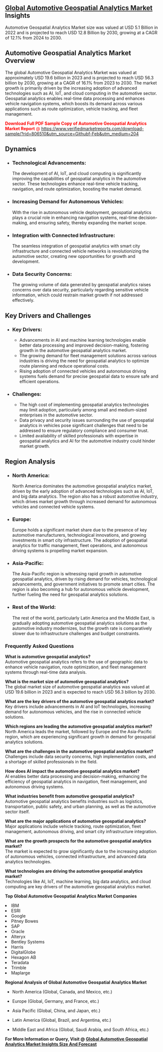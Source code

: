 <h2><a href="https://www.verifiedmarketreports.com/download-sample/?rid=806510&amp;utm_source=Githubf&amp;utm_medium=204" target="_blank">Global Automotive Geospatial Analytics Market</a> Insights</h2><p>Automotive Geospatial Analytics Market size was valued at USD 5.1 Billion in 2022 and is projected to reach USD 12.8 Billion by 2030, growing at a CAGR of 12.1% from 2024 to 2030.</p><p> <h2>Automotive Geospatial Analytics Market Overview</h2> <p>The global Automotive Geospatial Analytics Market was valued at approximately USD 19.6 billion in 2023 and is projected to reach USD 56.3 billion by 2030, growing at a CAGR of 16.1% from 2023 to 2030. The market growth is primarily driven by the increasing adoption of advanced technologies such as AI, IoT, and cloud computing in the automotive sector. Geospatial analytics enables real-time data processing and enhances vehicle navigation systems, which boosts its demand across various applications such as route optimization, vehicle tracking, and fleet management.</p> <p><p><span class=""><span style="color: #ff0000;"><strong>Download Full PDF Sample Copy of Automotive Geospatial Analytics Market Report</strong> @ </span><a href="https://www.verifiedmarketreports.com/download-sample/?rid=806510&amp;utm_source=Githubf-Feb&amp;utm_medium=204" target="_blank">https://www.verifiedmarketreports.com/download-sample/?rid=806510&amp;utm_source=Githubf-Feb&amp;utm_medium=204</a></span></p></p> <h2>Dynamics</h2> <ul> <li><h3>Technological Advancements:</h3> The development of AI, IoT, and cloud computing is significantly improving the capabilities of geospatial analytics in the automotive sector. These technologies enhance real-time vehicle tracking, navigation, and route optimization, boosting the market demand.</li> <li><h3>Increasing Demand for Autonomous Vehicles:</h3> With the rise in autonomous vehicle deployment, geospatial analytics plays a crucial role in enhancing navigation systems, real-time decision-making, and ensuring safety, thereby expanding the market scope.</li> <li><h3>Integration with Connected Infrastructure:</h3> The seamless integration of geospatial analytics with smart city infrastructure and connected vehicle networks is revolutionizing the automotive sector, creating new opportunities for growth and development.</li> <li><h3>Data Security Concerns:</h3> The growing volume of data generated by geospatial analytics raises concerns over data security, particularly regarding sensitive vehicle information, which could restrain market growth if not addressed effectively.</li> </ul> <h2>Key Drivers and Challenges</h2> <ul> <li><h3>Key Drivers:</h3> <ul> <li>Advancements in AI and machine learning technologies enable better data processing and improved decision-making, fostering growth in the automotive geospatial analytics market.</li> <li>The growing demand for fleet management solutions across various industries is driving the need for geospatial analytics to optimize route planning and reduce operational costs.</li> <li>Rising adoption of connected vehicles and autonomous driving systems fuels demand for precise geospatial data to ensure safe and efficient operations.</li> </ul> </li> <li><h3>Challenges:</h3> <ul> <li>The high cost of implementing geospatial analytics technologies may limit adoption, particularly among small and medium-sized enterprises in the automotive sector.</li> <li>Data privacy and security issues surrounding the use of geospatial analytics in vehicles pose significant challenges that need to be addressed to ensure regulatory compliance and consumer trust.</li> <li>Limited availability of skilled professionals with expertise in geospatial analytics and AI for the automotive industry could hinder market growth.</li> </ul> </li> </ul> <h2>Region Analysis</h2> <ul> <li><h3>North America:</h3> North America dominates the automotive geospatial analytics market, driven by the early adoption of advanced technologies such as AI, IoT, and big data analytics. The region also has a robust automotive industry, which drives market growth through increased demand for autonomous vehicles and connected vehicle systems.</li> <li><h3>Europe:</h3> Europe holds a significant market share due to the presence of key automotive manufacturers, technological innovations, and growing investments in smart city infrastructure. The adoption of geospatial analytics for traffic management, fleet operations, and autonomous driving systems is propelling market expansion.</li> <li><h3>Asia-Pacific:</h3> The Asia-Pacific region is witnessing rapid growth in automotive geospatial analytics, driven by rising demand for vehicles, technological advancements, and government initiatives to promote smart cities. The region is also becoming a hub for autonomous vehicle development, further fueling the need for geospatial analytics solutions.</li> <li><h3>Rest of the World:</h3> The rest of the world, particularly Latin America and the Middle East, is gradually adopting automotive geospatial analytics solutions as the automotive industry modernizes, but the growth rate is comparatively slower due to infrastructure challenges and budget constraints.</li> </ul> <h3>Frequently Asked Questions</h3> <p><b>What is automotive geospatial analytics?</b><br> Automotive geospatial analytics refers to the use of geographic data to enhance vehicle navigation, route optimization, and fleet management systems through real-time data analysis.</p> <p><b>What is the market size of automotive geospatial analytics?</b><br> The global market size of automotive geospatial analytics was valued at USD 19.6 billion in 2023 and is expected to reach USD 56.3 billion by 2030.</p> <p><b>What are the key drivers of the automotive geospatial analytics market?</b><br> Key drivers include advancements in AI and IoT technologies, increasing demand for autonomous vehicles, and the rise in connected vehicle solutions.</p> <p><b>Which regions are leading the automotive geospatial analytics market?</b><br> North America leads the market, followed by Europe and the Asia-Pacific region, which are experiencing significant growth in demand for geospatial analytics solutions.</p> <p><b>What are the challenges in the automotive geospatial analytics market?</b><br> Challenges include data security concerns, high implementation costs, and a shortage of skilled professionals in the field.</p> <p><b>How does AI impact the automotive geospatial analytics market?</b><br> AI enables better data processing and decision-making, enhancing the efficiency of geospatial analytics in navigation, fleet management, and autonomous driving systems.</p> <p><b>What industries benefit from automotive geospatial analytics?</b><br> Automotive geospatial analytics benefits industries such as logistics, transportation, public safety, and urban planning, as well as the automotive sector itself.</p> <p><b>What are the major applications of automotive geospatial analytics?</b><br> Major applications include vehicle tracking, route optimization, fleet management, autonomous driving, and smart city infrastructure integration.</p> <p><b>What are the growth prospects for the automotive geospatial analytics market?</b><br> The market is expected to grow significantly due to the increasing adoption of autonomous vehicles, connected infrastructure, and advanced data analytics technologies.</p> <p><b>What technologies are driving the automotive geospatial analytics market?</b><br> Technologies like AI, IoT, machine learning, big data analytics, and cloud computing are key drivers of the automotive geospatial analytics market.</p> </p><p><strong>Top Global Automotive Geospatial Analytics Market Companies</strong></p><div data-test-id=""><p><li>IBM</li><li> ESRI</li><li> Google</li><li> Pitney Bowes</li><li> SAP</li><li> Oracle</li><li> Alteryx</li><li> Bentley Systems</li><li> Harris</li><li> DigitalGlobe</li><li> Hexagon AB</li><li> Teradata</li><li> Trimble</li><li> Maplarge</li></p><div><strong>Regional Analysis of&nbsp;Global Automotive Geospatial Analytics Market</strong></div><ul><li dir="ltr"><p dir="ltr">North America&nbsp;(Global, Canada, and Mexico, etc.)</p></li><li dir="ltr"><p dir="ltr">Europe (Global, Germany, and France, etc.)</p></li><li dir="ltr"><p dir="ltr">Asia Pacific&nbsp;(Global, China, and Japan, etc.)</p></li><li dir="ltr"><p dir="ltr">Latin America&nbsp;(Global, Brazil, and Argentina, etc.)</p></li><li dir="ltr">Middle East and Africa&nbsp;(Global, Saudi Arabia, and South Africa, etc.)</li></ul><p><strong>For More Information or Query, Visit @&nbsp;</strong><strong><a href="https://www.verifiedmarketreports.com/product/automotive-geospatial-analytics-market/?utm_source=Githubf&amp;utm_medium=204" target="_blank">Global Automotive Geospatial Analytics Market Insights Size And Forecast</a></strong></p></div>

